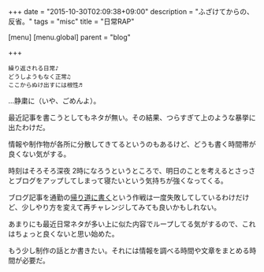 +++
date = "2015-10-30T02:09:38+09:00"
description = "ふざけてからの、反省。"
tags = "misc"
title = "日常RAP"

[menu]
  [menu.global]
    parent = "blog"

+++

```
繰り返される日常♪
どうしようもなく正常♫
ここからぬけ出すには根性♬
```

...静粛に（いや、ごめんよ）。

最近記事を書こうとしてもネタが無い。その結果、つらすぎて上のような暴挙に出たわけだ。

情報や制作物が各所に分散してきてるというのもあるけど、どうも書く時間帯が良くない気がする。

時刻はそろそろ深夜 2時になろうというところで、明日のことを考えるとさっさとブログをアップしてしまって寝たいという気持ちが強くなってくる。

ブログ記事を通勤の[帰り道に書く](/blog/write-in-commuting/)という作戦は一度失敗してしているわけだけど、少しやり方を変えて再チャレンジしてみても良いかもしれない。

あまりにも最近日常ネタが多い上に似た内容でループしてる気がするので、これはちょっと良くないと思い始めた。

もう少し制作の話とか書きたい。それには情報を調べる時間や文章をまとめる時間が必要だ。
